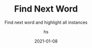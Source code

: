 ---
date: 2021-01-08
title: Find Next Word
technologies: [java, kotlin]
topics: [editing]
author: hs
subtitle: Find next word and highlight all instances
thumbnail: ./thumbnail.png
cardThumbnail: ./card.png
shortVideo:
  poster: ./tip.png
  url: https://youtu.be/Y0LhKg2tJfQ
seealso:
  - title: IntelliJ IDEA Help - Source code navigation
    href: https://www.jetbrains.com/help/idea/navigating-through-the-source-code.html
leadin: |
  Press **⌘G** (macOS), or **F3** (Windows/Linux), to move to the next occurrence of a word. 

  **Pro tip:**
  
  Use **⌃⌘G** (macOS), or **Ctrl+Alt+Shift+J** (Windows/Linux), to select all occurrences of the same word. 
---